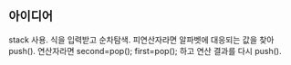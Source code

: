 ## 아이디어
stack 사용. 식을 입력받고 순차탐색. 피연산자라면 알파벳에 대응되는 값을 찾아 push(). 연산자라면 second=pop(); first=pop(); 하고 연산 결과를 다시 push().
